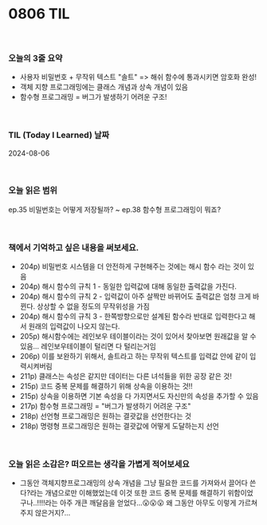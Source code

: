 # 0806 TIL

<br/>

### 오늘의 3줄 요약

- 사용자 비밀번호 + 무작위 텍스트 "솔트" => 해쉬 함수에 통과시키면 암호화 완성!
- 객체 지향 프로그래밍에는 클래스 개념과 상속 개념이 있음
- 함수형 프로그래밍 = 버그가 발생하기 어려운 구조!

<br/>

### TIL (Today I Learned) 날짜

2024-08-06

<br/>

### 오늘 읽은 범위

ep.35 비밀번호는 어떻게 저장될까? ~ ep.38 함수형 프로그래밍이 뭐죠?

<br/>

### 책에서 기억하고 싶은 내용을 써보세요.

- 204p) 비밀번호 시스템을 더 안전하게 구현해주는 것에는 해시 함수 라는 것이 있음
- 204p) 해시 함수의 규칙 1 - 동일한 입력값에 대해 동일한 출력값을 가진다.
- 204p) 해시 함수의 규칙 2 - 입력값이 아주 살짝만 바뀌어도 출력값은 엄청 크게 바뀐다. 상상할 수 없을 정도의 무작위성을 가짐
- 204p) 해시 함수의 규칙 3 - 한쪽방향으로만 설계된 함수라 반대로 입력한다고 해서 원래의 입력값이 나오지 않는다.
- 205p) 해시함수에는 레인보우 테이블이라는 것이 있어서 찾아보면 원래값을 알 수 있음... 레인보우테이블이 털리면 다 털리는거임
- 206p) 이를 보완하기 위해서, 솔트라고 하는 무작위 텍스트를 입력값 안에 같이 입력시켜버림
- 211p) 클래스는 속성은 같지만 데이터는 다른 녀석들을 위한 공장 같은 것!
- 215p) 코드 중복 문제를 해결하기 위해 상속을 이용하는 것!!
- 215p) 상속을 이용하면 기본 속성을 다 가지면서도 자신만의 속성을 추가할 수 있음
- 217p) 함수형 프로그래밍 = "버그가 발생하기 어려운 구조"
- 218p) 선언형 프로그래밍은 원하는 결괏값을 선언한다는 것
- 218p) 명령형 프로그래밍은 원하는 결괏값에 어떻게 도달하는지 선언

<br/>

### 오늘 읽은 소감은? 떠오르는 생각을 가볍게 적어보세요

- 그동안 객체지향프로그래밍의 상속 개념을 그냥 필요한 코드를 가져와서 끌어다 쓴다?라는 개념으로만 이해했었는데 이것 또한 코드 중복 문제를 해결하기 위함이었구나..!!!!라는 아주 개큰 깨달음을 얻었다...😮😮😮 왜 그동안 아무도 이렇게 가르쳐주지 않은거지?...
